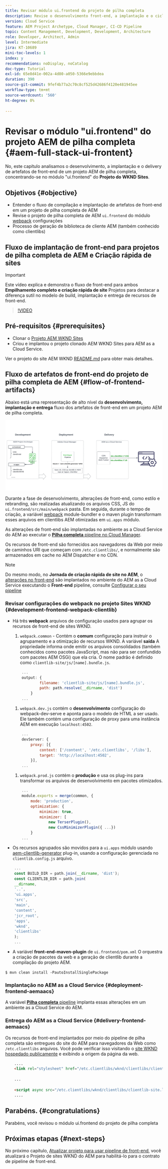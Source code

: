 ```yaml
---
title: Revisar módulo ui.frontend do projeto de pilha completa
description: Revise o desenvolvimento front-end, a implantação e o ciclo de vida de entrega de um projeto AEM Sites de pilha completa baseado em Maven.
version: Cloud Service
feature: AEM Project Archetype, Cloud Manager, CI-CD Pipeline
topic: Content Management, Development, Development, Architecture
role: Developer, Architect, Admin
level: Intermediate
jira: KT-10689
mini-toc-levels: 1
index: y
recommendations: noDisplay, noCatalog
doc-type: Tutorial
exl-id: 65e8d41e-002a-4d80-a050-5366e9ebbdea
duration: 390
source-git-commit: 9fef4b77a2c70c8cf525d42686f4120e481945ee
workflow-type: tm+mt
source-wordcount: '560'
ht-degree: 0%

---
```


# Revisar o módulo &quot;ui.frontend&quot; do projeto AEM de pilha completa {#aem-full-stack-ui-frontent}

No, este capítulo analisamos o desenvolvimento, a implantação e o delivery de artefatos de front-end de um projeto AEM de pilha completa, concentrando-se no módulo &quot;ui.frontend&quot; do __Projeto do WKND Sites__.


## Objetivos {#objective}

* Entender o fluxo de compilação e implantação de artefatos de front-end em um projeto de pilha completa de AEM
* Revise o projeto de pilha completa de AEM `ui.frontend` do módulo [webpack](https://webpack.js.org/) configurações
* Processo de geração de biblioteca de cliente AEM (também conhecido como clientlibs)

## Fluxo de implantação de front-end para projetos de pilha completa de AEM e Criação rápida de sites

>[!IMPORTANT]
>
>Este vídeo explica e demonstra o fluxo de front-end para ambos **Empilhamento completo e criação rápida de site** Projetos para destacar a diferença sutil no modelo de build, implantação e entrega de recursos de front-end.

>[!VIDEO](https://video.tv.adobe.com/v/3409344?quality=12&learn=on)

## Pré-requisitos {#prerequisites}


* Clonar o [Projeto AEM WKND Sites](https://github.com/adobe/aem-guides-wknd)
* Criou e implantou o projeto clonado AEM WKND Sites para AEM as a Cloud Service.

Ver o projeto do site AEM WKND [README.md](https://github.com/adobe/aem-guides-wknd/blob/main/README.md) para obter mais detalhes.

## Fluxo de artefatos de front-end do projeto de pilha completa de AEM {#flow-of-frontend-artifacts}

Abaixo está uma representação de alto nível da __desenvolvimento, implantação e entrega__ fluxo dos artefatos de front-end em um projeto AEM de pilha completa.

![Desenvolvimento, implantação e entrega de artefatos de front-end](assets/Dev-Deploy-Delivery-AEM-Project.png)


Durante a fase de desenvolvimento, alterações de front-end, como estilo e rebranding, são realizadas atualizando os arquivos CSS, JS do `ui.frontend/src/main/webpack` pasta. Em seguida, durante o tempo de criação, a variável [webpack](https://webpack.js.org/) module-bundler e o maven plugin transformam esses arquivos em clientlibs AEM otimizadas em `ui.apps` módulo.

As alterações de front-end são implantadas no ambiente as a Cloud Service do AEM ao executar o [__Pilha completa__ pipeline no Cloud Manager](https://experienceleague.adobe.com/docs/experience-manager-cloud-service/content/implementing/using-cloud-manager/cicd-pipelines/introduction-ci-cd-pipelines.html).

Os recursos de front-end são fornecidos aos navegadores da Web por meio de caminhos URI que começam com `/etc.clientlibs/`, e normalmente são armazenados em cache no AEM Dispatcher e no CDN.


>[!NOTE]
>
> Do mesmo modo, no __Jornada de criação rápida de site no AEM__, o [alterações no front-end](https://experienceleague.adobe.com/docs/experience-manager-cloud-service/content/sites/administering/site-creation/quick-site/customize-theme.html) são implantados no ambiente do AEM as a Cloud Service executando o __Front-end__ pipeline, consulte [Configurar o seu pipeline](https://experienceleague.adobe.com/docs/experience-manager-cloud-service/content/sites/administering/site-creation/quick-site/pipeline-setup.html)

### Revisar configurações do webpack no projeto Sites WKND {#development-frontend-webpack-clientlib}

* Há três __webpack__ arquivos de configuração usados para agrupar os recursos de front-end de sites WKND.

   1. `webpack.common` - Contém o __comum__ configuração para instruir o agrupamento e a otimização de recursos WKND. A variável __saída__ A propriedade informa onde emitir os arquivos consolidados (também conhecidos como pacotes JavaScript, mas não para ser confundido com pacotes AEM OSGi) que ela cria. O nome padrão é definido como `clientlib-site/js/[name].bundle.js`.

  ```javascript
      ...
      output: {
              filename: 'clientlib-site/js/[name].bundle.js',
              path: path.resolve(__dirname, 'dist')
          }
      ...    
  ```

   1. `webpack.dev.js` contém o __desenvolvimento__ configuração do webpack-dev-serve e aponta para o modelo de HTML a ser usado. Ele também contém uma configuração de proxy para uma instância AEM em execução `localhost:4502`.

  ```javascript
      ...
      devServer: {
          proxy: [{
              context: ['/content', '/etc.clientlibs', '/libs'],
              target: 'http://localhost:4502',
          }],
      ...    
  ```

   1. `webpack.prod.js` contém o __produção__ e usa os plug-ins para transformar os arquivos de desenvolvimento em pacotes otimizados.

  ```javascript
      ...
      module.exports = merge(common, {
          mode: 'production',
          optimization: {
              minimize: true,
              minimizer: [
                  new TerserPlugin(),
                  new CssMinimizerPlugin({ ...})
          }
      ...    
  ```


* Os recursos agrupados são movidos para a `ui.apps` módulo usando [aem-clientlib-generator](https://www.npmjs.com/package/aem-clientlib-generator) plug-in, usando a configuração gerenciada no `clientlib.config.js` arquivo.

```javascript
    ...
    const BUILD_DIR = path.join(__dirname, 'dist');
    const CLIENTLIB_DIR = path.join(
    __dirname,
    '..',
    'ui.apps',
    'src',
    'main',
    'content',
    'jcr_root',
    'apps',
    'wknd',
    'clientlibs'
    );
    ...
```

* A variável __front-end-maven-plugin__ de `ui.frontend/pom.xml` O orquestra a criação de pacotes da web e a geração de clientlib durante a compilação do projeto AEM.

`$ mvn clean install -PautoInstallSinglePackage`

### Implantação no AEM as a Cloud Service {#deployment-frontend-aemaacs}

A variável [__Pilha completa__ pipeline](https://experienceleague.adobe.com/docs/experience-manager-cloud-service/content/implementing/using-cloud-manager/cicd-pipelines/introduction-ci-cd-pipelines.html?#full-stack-pipeline) implanta essas alterações em um ambiente as a Cloud Service do AEM.


### Entrega do AEM as a Cloud Service {#delivery-frontend-aemaacs}

Os recursos de front-end implantados por meio do pipeline de pilha completa são entregues do site do AEM para navegadores da Web como `/etc.clientlibs` arquivos. Você pode verificar isso visitando o [site WKND hospedado publicamente](https://wknd.site/content/wknd/us/en.html) e exibindo a origem da página da web.

```html
    ....
    <link rel="stylesheet" href="/etc.clientlibs/wknd/clientlibs/clientlib-site.lc-181cd4102f7f49aa30eea548a7715c31-lc.min.css" type="text/css">

    ...

    <script async src="/etc.clientlibs/wknd/clientlibs/clientlib-site.lc-d4e7c03fe5c6a405a23b3ca1cc3dcd3d-lc.min.js"></script>
    ....
```

## Parabéns. {#congratulations}

Parabéns, você revisou o módulo ui.frontend do projeto de pilha completa

## Próximas etapas {#next-steps}

No próximo capítulo, [Atualizar projeto para usar pipeline de front-end](update-project.md), você atualizará o Projeto de sites WKND do AEM para habilitá-lo para o contrato de pipeline de front-end.
